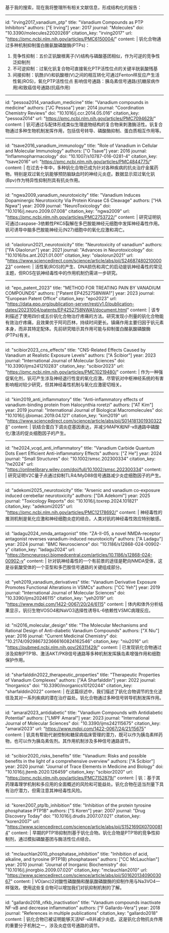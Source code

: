 基于我的搜索，现在我将整理所有相关文献信息，形成结构化的报告：

----
id: "irving2017_vanadium_ptp"
title: "Vanadium Compounds as PTP Inhibitors"
authors: ["E Irving"]
year: 2017
journal: "Molecules"
doi: "10.3390/molecules22020269"
citation_key: "irving2017"
url: "https://pmc.ncbi.nlm.nih.gov/articles/PMC6150004/"
content: |
  钒化合物通过多种机制抑制蛋白酪氨酸磷酸酶(PTPs)：
  1. 竞争性抑制：五价正钒酸根离子(V)结构与磷酸基团相似，作为可逆的竞争性泛抑制剂
  2. 不可逆抑制：过氧化钒复合物可直接氧化PTP活性位点的关键半胱氨酸残基
  3. 间接抑制：钒酰(IV)和钒酸根(V)之间的相互转化可通过Fenton样反应产生活性氧(ROS)，氧化PTP活性位点
  影响信号通路：胰岛素信号通路(抗糖尿病作用)和致癌信号通路(抗癌作用)

----
id: "pessoa2014_vanadium_medicine"
title: "Vanadium compounds in medicine"
authors: ["JC Pessoa"]
year: 2014
journal: "Coordination Chemistry Reviews"
doi: "10.1016/j.ccr.2014.05.016"
citation_key: "pessoa2014"
url: "https://pmc.ncbi.nlm.nih.gov/articles/PMC7094629/"
content: |
  钒可通过与配体形成类似生理底物结构的复合物来刺激酶活性。钒复合物通过多种生物机制发挥作用，包括信号转导、磷酸酶抑制、蛋白质相互作用等。

----
id: "tsave2016_vanadium_immunology"
title: "Role of Vanadium in Cellular and Molecular Immunology"
authors: ["O Tsave"]
year: 2016
journal: "Inflammopharmacology"
doi: "10.1007/s10787-016-0281-4"
citation_key: "tsave2016"
url: "https://pmc.ncbi.nlm.nih.gov/articles/PMC4844775/"
content: |
  在过去十年中，多种钒化合物已成为针对各种疾病的抗炎治疗金属药物。特别是双过氧化钒能够预防脑缺血时的神经元炎症。数据显示双过氧化钒(Bpv)作为特异性抑制剂具有抗炎作用。

----
id: "ngwa2009_vanadium_neurotoxicity"
title: "Vanadium Induces Dopaminergic Neurotoxicity Via Protein Kinase Cδ Cleavage"
authors: ["HA Ngwa"]
year: 2009
journal: "NeuroToxicology"
doi: "10.1016/j.neuro.2009.07.008"
citation_key: "ngwa2009"
url: "https://pmc.ncbi.nlm.nih.gov/articles/PMC2753722/"
content: |
  研究证明钒可通过caspase-3依赖性PKCδ裂解在多巴胺能神经元细胞中发挥神经毒性作用。钒可诱导中脑多巴胺能神经元(N27)细胞中的氧化应激和凋亡。

----
id: "olaolorun2021_neurotoxicity"
title: "Neurotoxicity of vanadium"
authors: ["FA Olaolorun"]
year: 2021
journal: "Advances in Neurotoxicology"
doi: "10.1016/bs.ant.2021.01.001"
citation_key: "olaolorun2021"
url: "https://www.sciencedirect.com/science/article/abs/pii/S2468748021000023"
content: |
  活性氧(ROS)的产生、DNA损伤和凋亡的启动是钒神经毒性的常见主题，但ROS在钒神经毒性中的作用机制仍需进一步研究。

----
id: "epo_patent_2023"
title: "METHOD FOR TREATING PAIN BY VANADIUM COMPOUNDS"
authors: ["Patent EP4252758NWA1"]
year: 2023
journal: "European Patent Office"
citation_key: "epo2023"
url: "https://data.epo.org/publication-server/rest/v1.0/publication-dates/20231004/patents/EP4252758NWA1/document.html"
content: |
  该专利描述了使用四价或五价钒化合物治疗疼痛的方法。研究发现小剂量的钒化合物能有效治疗疼痛，且效果优于阿司匹林，持续时间更长。镇痛作用主要归因于钒元素本身，而非其特定配体。先前研究暗示其作用可能与抑制蛋白酪氨酸磷酸酶(PTPs)有关。

----
id: "scibior2023_cns_effects"
title: "CNS-Related Effects Caused by Vanadium at Realistic Exposure Levels"
authors: ["A Ścibior"]
year: 2023
journal: "International Journal of Molecular Sciences"
doi: "10.3390/ijms241210283"
citation_key: "scibior2023"
url: "https://pmc.ncbi.nlm.nih.gov/articles/PMC10219480/"
content: |
  作为一种强促氧化剂，钒可产生涉及神经退行性变的氧化应激。尽管钒对中枢神经系统的有害影响相对较少研究，但其神经毒性机制与氧化应激密切相关。

----
id: "kim2019_anti_inflammatory"
title: "Anti-inflammatory effects of vanadium-binding protein from Halocynthia roretzi"
authors: ["AT Kim"]
year: 2019
journal: "International Journal of Biological Macromolecules"
doi: "10.1016/j.ijbiomac.2019.04.121"
citation_key: "kim2019"
url: "https://www.sciencedirect.com/science/article/abs/pii/S0141813019303228"
content: |
  钒结合蛋白下调炎症基因表达，并减少MAPK和NF-κB通路中磷酸化/激活的促炎细胞因子的产生。

----
id: "he2024_vcqd_anti_inflammatory"
title: "Vanadium Carbide Quantum Dots Exert Efficient Anti-inflammatory Effects"
authors: ["Z He"]
year: 2024
journal: "Small Structures"
doi: "10.1002/smsc.202300334"
citation_key: "he2024"
url: "https://onlinelibrary.wiley.com/doi/full/10.1002/smsc.202300334"
content: |
  研究证明V2C量子点通过抑制TLR4/MyD88信号通路减少炎症细胞因子的产生。

----
id: "adekomi2025_neurotoxicity"
title: "Arsenic and vanadium co-exposure induced cerebellar neurotoxicity"
authors: ["DA Adekomi"]
year: 2025
journal: "Toxicology Reports"
doi: "10.1016/j.toxrep.2024.101821"
citation_key: "adekomi2025"
url: "https://pmc.ncbi.nlm.nih.gov/articles/PMC12178692/"
content: |
  神经毒性的推测机制是氧化应激和神经细胞炎症的结合。人类对钒的神经毒性效应特别敏感。

----
id: "ladagu2024_nmda_antagonist"
title: "ZA-II-05, a novel NMDA-receptor antagonist reverses vanadium-induced neurotoxicity"
authors: ["A Ladagu"]
year: 2024
journal: "BMC Neuroscience"
doi: "10.1186/s12868-024-00902-y"
citation_key: "ladagu2024"
url: "https://bmcneurosci.biomedcentral.com/articles/10.1186/s12868-024-00902-y"
content: |
  针对钒神经毒性的一个有前景的途径是靶向NMDA受体，这是谷氨酸受体的一个亚型和多巴胺信号通路的关键组成部分。

----
id: "yeh2019_vanadium_derivatives"
title: "Vanadium Derivative Exposure Promotes Functional Alterations in VSMCs"
authors: ["CC Yeh"]
year: 2019
journal: "International Journal of Molecular Sciences"
doi: "10.3390/ijms20246115"
citation_key: "yeh2019"
url: "https://www.mdpi.com/1422-0067/20/24/6115"
content: |
  体内和体外分析结果显示，钒衍生物VOSO4和NaVO3选择性诱导IL-6依赖性VSMC病理反应。

----
id: "ni2016_molecular_design"
title: "The Molecular Mechanisms and Rational Design of Anti-diabetic Vanadium Compounds"
authors: ["X Niu"]
year: 2016
journal: "Current Medicinal Chemistry"
doi: "10.2174/0929867323666160824162546"
citation_key: "niu2016"
url: "https://pubmed.ncbi.nlm.nih.gov/26311429/"
content: |
  已发现钒化合物通过涉及抑制PTP1B、激活AKT/PKB信号通路等多种机制发挥胰岛素增强作用和细胞保护作用。

----
id: "sharfalddin2022_therapeutic_properties"
title: "Therapeutic Properties of Vanadium Complexes"
authors: ["AA Sharfalddin"]
year: 2022
journal: "Inorganics"
doi: "10.3390/inorganics10120244"
citation_key: "sharfalddin2022"
content: |
  在这篇综述中，我们描述了钒化合物调节的生化途径及其对一系列疾病的潜在治疗益处。钒化合物通过多种信号转导机制发挥作用。

----
id: "amaral2023_antidiabetic"
title: "Vanadium Compounds with Antidiabetic Potential"
authors: ["LMPF Amaral"]
year: 2023
journal: "International Journal of Molecular Sciences"
doi: "10.3390/ijms242115675"
citation_key: "amaral2023"
url: "https://www.mdpi.com/1422-0067/24/21/15675"
content: |
  钒具有帮助代谢控制和糖尿病临床管理的潜力，既可以作为胰岛素样药物，也可以作为胰岛素佐剂。其作用机制涉及多种信号通路调节。

----
id: "scibior2020_risks_benefits"
title: "Vanadium: Risks and possible benefits in the light of a comprehensive overview"
authors: ["A Ścibior"]
year: 2020
journal: "Journal of Trace Elements in Medicine and Biology"
doi: "10.1016/j.jtemb.2020.126459"
citation_key: "scibior2020"
url: "https://pmc.ncbi.nlm.nih.gov/articles/PMC7152879/"
content: |
  钒：基于其药理毒理学机制和多应用的全面概述的风险和可能益处。钒化合物在适当剂量下具有治疗潜力，但需注意其神经毒性风险。

----
id: "koren2007_ptp1b_inhibition"
title: "Inhibition of the protein tyrosine phosphatase PTP1B"
authors: ["S Koren"]
year: 2007
journal: "Drug Discovery Today"
doi: "10.1016/j.drudis.2007.07.021"
citation_key: "koren2007"
url: "https://www.sciencedirect.com/science/article/abs/pii/S1521690X07000814"
content: |
  早期的PTP1B抑制剂基于钒化合物。钒化合物是PTP1B的竞争性抑制剂，通过模拟磷酸基团与酶活性位点结合。

----
id: "mclauchlan2010_phosphatase_inhibition"
title: "Inhibition of acid, alkaline, and tyrosine (PTP1B) phosphatases"
authors: ["CC McLauchlan"]
year: 2010
journal: "Journal of Inorganic Biochemistry"
doi: "10.1016/j.jinorgbio.2009.07.020"
citation_key: "mclauchlan2010"
url: "https://www.sciencedirect.com/science/article/abs/pii/S0162013409003067"
content: |
  VO(anc)2对酸性磷酸酶和酪氨酸磷酸酶的抑制作用与Na3VO4一样强效。使用这些复合物可以增加我们对钒抑制机制的了解。

----
id: "gallardo2018_nfkb_inactivation"
title: "Vanadium compounds inactivate NF-κB and decrease inflammation"
authors: ["F Gallardo-Vera"]
year: 2018
journal: "References in multiple publications"
citation_key: "gallardo2018"
content: |
  钒化合物已被证明能够灭活NF-κB并减少炎症。这是钒化合物抗炎作用的重要分子机制之一，涉及炎症信号通路的调节。